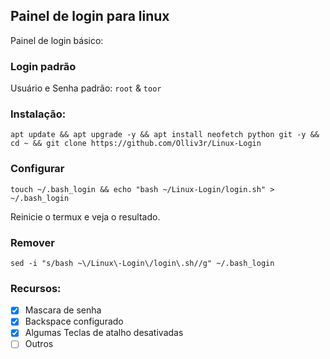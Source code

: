## Painel de login para linux
Painel de login básico: 

### Login padrão 
Usuário e Senha padrão: `root` & `toor`

### Instalação:
```
apt update && apt upgrade -y && apt install neofetch python git -y && cd ~ && git clone https://github.com/Olliv3r/Linux-Login
```

### Configurar
```
touch ~/.bash_login && echo "bash ~/Linux-Login/login.sh" > ~/.bash_login
```
Reinicie o termux e veja o resultado.
### Remover
```
sed -i "s/bash ~\/Linux\-Login\/login\.sh//g" ~/.bash_login
```

### Recursos:

- [x] Mascara de senha
- [x] Backspace configurado
- [x] Algumas Teclas de atalho desativadas
- [ ] Outros
